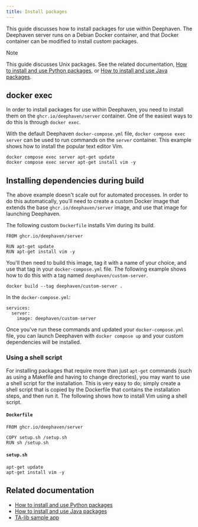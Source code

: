 ```yaml
---
title: Install packages
---
```


This guide discusses how to install packages for use within Deephaven. The Deephaven server runs on a Debian Docker container, and that Docker container can be modified to install custom packages.

> [!NOTE]
> This guide discusses Unix packages. See the related documentation, [How to install and use Python packages](./install-and-use-python-packages.md), or [How to install and use Java packages](./install-and-use-java-packages.md).

## docker exec

In order to install packages for use within Deephaven, you need to install them on the `ghcr.io/deephaven/server` container. One of the easiest ways to do this is through `docker exec`.

With the default Deephaven `docker-compose.yml` file, `docker compose exec server` can be used to run commands on the `server` container. This example shows how to install the popular text editor Vim.

```
docker compose exec server apt-get update
docker compose exec server apt-get install vim -y
```

## Installing dependencies during build

The above example doesn't scale out for automated processes. In order to do this automatically, you'll need to create a custom Docker image that extends the base `ghcr.io/deephaven/server` image, and use that image for launching Deephaven.

The following custom `Dockerfile` installs Vim during its build.

```
FROM ghcr.io/deephaven/server

RUN apt-get update
RUN apt-get install vim -y
```

You'll then need to build this image, tag it with a name of your choice, and use that tag in your `docker-compose.yml` file. The following example shows how to do this with a tag named `deephaven/custom-server`.

```
docker build --tag deephaven/custom-server .
```

In the `docker-compose.yml`:

```
services:
  server:
    image: deephaven/custom-server
```

Once you've run these commands and updated your `docker-compose.yml` file, you can launch Deephaven with `docker compose up` and your custom dependencies will be installed.

### Using a shell script

For installing packages that require more than just `apt-get` commands (such as using a Makefile and having to change directories), you may want to use a shell script for the installation. This is very easy to do; simply create a shell script that is copied by the Dockerfile that contains the installation steps, and then run it. The following shows how to install Vim using a shell script.

#### `Dockerfile`

```
FROM ghcr.io/deephaven/server

COPY setup.sh /setup.sh
RUN sh /setup.sh
```

#### `setup.sh`

```
apt-get update
apt-get install vim -y
```

## Related documentation

- [How to install and use Python packages](./install-and-use-python-packages.md)
- [How to install and use Java packages](./install-and-use-java-packages.md)
- [TA-lib sample app](https://github.com/jakemulf/ta-lib-install)<!--TODO: Change to Deephaven repo-->

